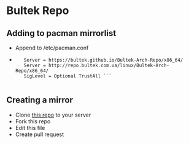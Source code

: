 # Bultek Repo

## Adding to pacman mirrorlist
  * Append to /etc/pacman.conf
  * ```[bultek]
       Server = https://bultek.github.io/Bultek-Arch-Repo/x86_64/ 
       Server = http://repo.bultek.com.ua/linux/Bultek-Arch-Repo/x86_64/ 
       SigLevel = Optional TrustAll ```
 
## Creating a mirror
  * Clone [this repo](https://github.com/Bultek/Bultek-Arch-Repo) to your server
  * Fork this repo
  * Edit this file
  * Create pull request

